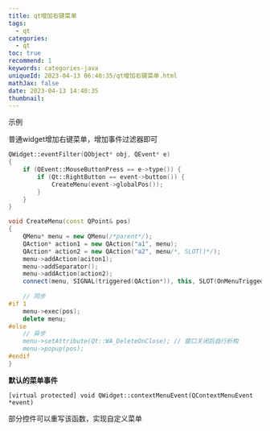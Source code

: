 ```yaml
---
title: qt增加右键菜单
tags:
  - qt
categories:
  - qt
toc: true
recommend: 1
keywords: categories-java
uniqueId: 2023-04-13 06:40:35/qt增加右键菜单.html
mathJax: false
date: 2023-04-13 14:40:35
thumbnail:
---
```

示例
<!-- more -->

普通widget增加右键菜单，增加事件过滤器即可

```cpp
QWidget::eventFilter(QObject* obj, QEvent* e) 
{
	if (QEvent::MouseButtonPress == e->type()) {
		if (Qt::RightButton == event->button()) {
			CreateMenu(event->globalPos());
		}
	}
}

void CreateMenu(const QPoint& pos)
{
    QMenu* menu = new QMenu(/*parent*/);
    QAction* action1 = new QAction("a1", menu);
    QAction* action2 = new QAction("a2", menu/*, SLOT()*/);
    menu->addAction(aciton1);
    menu->addSeparator();
    menu->addAction(action2);
    connect(menu, SIGNAL(triggered(QAction*)), this, SLOT(OnMenuTrigged(QAction*)));
    
    // 同步
#if 1
    menu->exec(pos);
    delete menu;
#else
    // 异步
    menu->setAttribute(Qt::WA_DeleteOnClose); // 窗口关闭后自行析构
    menu->popup(pos);
#endif
}
```



**默认的菜单事件**

`[virtual protected] void QWidget::contextMenuEvent(QContextMenuEvent *event)`

部分控件可以重写该函数，实现自定义菜单

